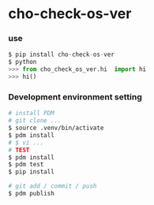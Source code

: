 # cho-check-os-ver

### use
```python
$ pip install cho-check-os-ver
$ python
>>> from cho_check_os_ver.hi  import hi
>>> hi()

```

### Development environment setting
```bash
# install PDM
# git clone ...
$ source .venv/bin/activate
$ pdm install
# $ vi ...
# TEST
$ pdm install
$ pdm test
$ pip install

# git add / commit / push
$ pdm publish
